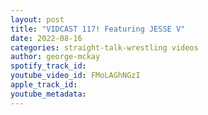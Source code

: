 ```yaml
---
layout: post
title: "VIDCAST 117! Featuring JESSE V"
date: 2022-08-16
categories: straight-talk-wrestling videos
author: george-mckay
spotify_track_id: 
youtube_video_id: FMoLAGhNGzI
apple_track_id: 
youtube_metadata: 
---
```

